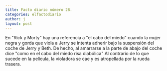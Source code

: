 ```yaml
---
title: Facto diario número 28.
categories: elfactodiario
author: j
layout: post
---
```

En "Rick y Morty" hay una referencia a "el cabo del miedo" cuando la mujer negra y gorda que viola a Jerry se intenta adherir bajo la suspensión del coche de Jerry y Beth. De hecho, al amarrarse a la parte de abajo del coche dice "como en el cabo del miedo risa diabólica" Al contrario de lo que sucede en la película, la violadora se cae y es atropellada por la rueda trasera.
